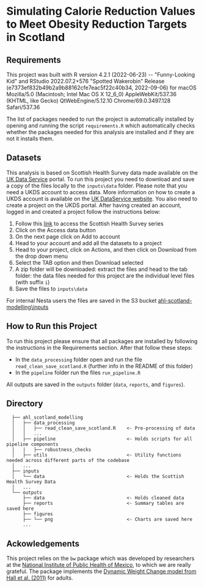 # Simulating Calorie Reduction Values to Meet Obesity Reduction Targets in Scotland

## Requirements

This project was built with R version 4.2.1 (2022-06-23) -- "Funny-Looking Kid" and RStudio 2022.07.2+576 "Spotted Wakerobin" Release (e7373ef832b49b2a9b88162cfe7eac5f22c40b34, 2022-09-06) for macOS Mozilla/5.0 (Macintosh; Intel Mac OS X 12_6\_0) AppleWebKit/537.36 (KHTML, like Gecko) QtWebEngine/5.12.10 Chrome/69.0.3497.128 Safari/537.36


The list of packages needed to run the project is automatically installed by opening and running the script `requirements.R` which automatically checks whether the packages needed for this analysis are installed and if they are not it installs them.


## Datasets

This analysis is based on Scottish Health Survey data made available on the [UK Data Service](https://ukdataservice.ac.uk/) portal. To run this project you need to download and save a copy of the files locally to the `inputs\data` folder. Please note that you need a UKDS account to access data. More information on how to create a UKDS account is available on the [UK DataService website](https://beta.ukdataservice.ac.uk/myaccount/credentials). You also need to create a project on the UKDS portal. After having created an account, logged in and created a project follow the instructions below:

1.  Follow this [link](https://beta.ukdataservice.ac.uk/datacatalogue/series/series?id=2000047) to access the Scottish Health Survey series
2.  Click on the Access data button
3.  On the next page click on Add to account
4.  Head to your account and add all the datasets to a project
5.  Head to your project, click on Actions, and then click on Download from the drop down menu
6.  Select the TAB option and then Download selected
7.  A zip folder will be downloaded: extract the files and head to the tab folder: the data files needed for this project are the individual level files (with suffix `i`)
8.  Save the files to `inputs\data`

For internal Nesta users the files are saved in the S3 bucket [ahl-scotland-modelling\inputs](https://s3.console.aws.amazon.com/s3/buckets/ahl-scotland-modelling?region=eu-west-2&prefix=inputs/)

## How to Run this Project

To run this project please ensure that all packages are installed by following the instructions in the Requirements section. After that follow these steps:

-   In the `data_processing` folder open and run the file `read_clean_save_scotland.R` (further info in the README of this folder)
-   In the `pipeline` folder run the files `run_pipeline.R`


All outputs are saved in the `outputs` folder (`data`, `reports`, and `figures`).

## Directory

```
  ├── ahl_scotland_modelling                
  │   ├── data_processing
  │   │   ├── read_clean_save_scotland.R    <- Pre-processing of data
  │   │   ...
  │   ├── pipeline                          <- Holds scripts for all pipeline components
  |   |   ├── robustness_checks 
  │   ├── utils                             <- Utility functions needed across different parts of the codebase
  │   ...
  ├── inputs
  │   └── data                              <- Holds the Scottish Health Survey Data
  │   ...
  └── outputs
      ├── data                              <- Holds cleaned data
      ├── reports                           <- Summary tables are saved here
      ├── figures                   
      ├── └── png                           <- Charts are saved here
      ...

```

## Ackowledgements

This project relies on the `bw` package which was developed by researchers at the [National Institute of Public Health of Mexico](https://www.insp.mx/insp-overview.html), to which we are really grateful. The package implements the [Dynamic Weight Change model from Hall et al. (2011)](https://pubmed.ncbi.nlm.nih.gov/21872751/) for adults.
